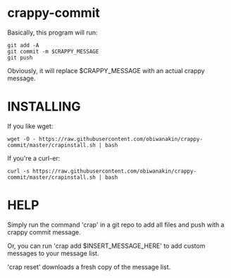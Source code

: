 # crappy-commit
Basically, this program will run:


    git add -A
    git commit -m $CRAPPY_MESSAGE
    git push


Obviously, it will replace $CRAPPY_MESSAGE with  an actual crappy message.


# INSTALLING
If you like wget:

    wget -O - https://raw.githubusercontent.com/obiwanakin/crappy-commit/master/crapinstall.sh | bash

If you're a curl-er:

    curl -s https://raw.githubusercontent.com/obiwanakin/crappy-commit/master/crapinstall.sh | bash


# HELP
Simply run the command 'crap' in a git repo to add all files and push with a crappy commit message.


Or, you can run 'crap add $INSERT\_MESSAGE\_HERE' to add custom messages to your message list.


'crap reset' downloads a fresh copy of the message list.

